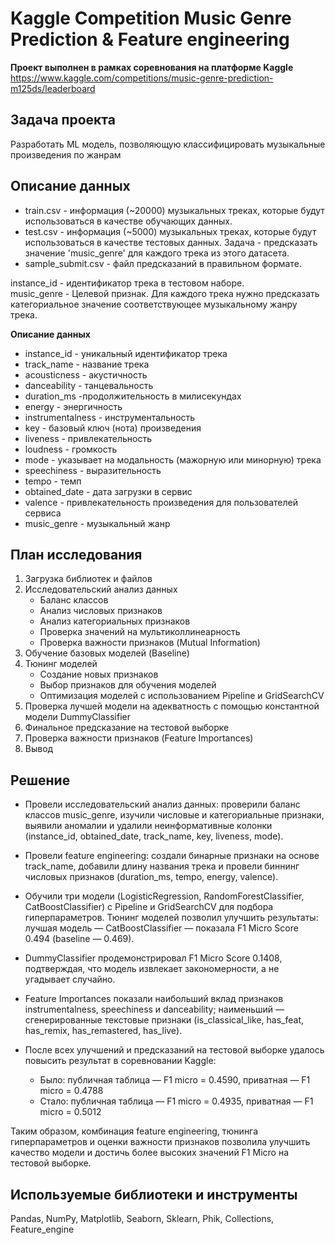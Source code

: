 # Kaggle Competition Music Genre Prediction & Feature engineering

**Проект выполнен в рамках соревнования на платформе Kaggle**
https://www.kaggle.com/competitions/music-genre-prediction-m125ds/leaderboard

## Задача проекта

Разработать ML модель, позволяющую классифицировать музыкальные произведения по жанрам

## Описание данных

* train.csv - информация (~20000) музыкальных треках, которые будут использоваться в качестве обучающих данных.  
* test.csv - информация (~5000) музыкальных треках, которые будут использоваться в качестве тестовых данных. Задача - предсказать значение 'music_genre' для каждого трека из этого датасета.    
* sample_submit.csv - файл предсказаний в правильном формате.  

instance_id - идентификатор трека в тестовом наборе.  
music_genre - Целевой признак. Для каждого трека нужно предсказать категориальное значение соответствующее музыкальному жанру трека.

**Описание данных**

* instance_id - уникальный идентификатор трека  
* track_name - название трека  
* acousticness - акустичность  
* danceability - танцевальность  
* duration_ms -продолжительность в милисекундах  
* energy - энергичность  
* instrumentalness - инструментальность  
* key - базовый ключ (нота) произведения  
* liveness - привлекательность  
* loudness - громкость  
* mode - указывает на модальность (мажорную или минорную) трека  
* speechiness - выразительность  
* tempo - темп  
* obtained_date - дата загрузки в сервис  
* valence - привлекательность произведения для пользователей сервиса  
* music_genre - музыкальный жанр  

## План исследования

1. Загрузка библиотек и файлов
2. Исследовательский анализ данных
    * Баланс классов
    * Анализ числовых признаков
    * Анализ категориальных признаков
    * Проверка значений на мультиколлинеарность
    * Проверка важности признаков (Mutual Information)
3. Обучение базовых моделей (Baseline)
4. Тюнинг моделей
    * Создание новых признаков
    * Выбор признаков для обучения моделей
    * Оптимизация моделей с использованием Pipeline и GridSearchCV
5. Проверка лучшей модели на адекватность с помощью константной модели DummyClassifier
6. Финальное предсказание на тестовой выборке
7. Проверка важности признаков (Feature Importances)
8. Вывод

## Решение

* Провели исследовательский анализ данных: проверили баланс классов music_genre, изучили числовые и категориальные признаки, выявили аномалии и удалили неинформативные колонки (instance_id, obtained_date, track_name, key, liveness, mode).

* Провели feature engineering: создали бинарные признаки на основе track_name, добавили длину названия трека и провели биннинг числовых признаков (duration_ms, tempo, energy, valence).

* Обучили три модели (LogisticRegression, RandomForestClassifier, CatBoostClassifier) с Pipeline и GridSearchCV для подбора гиперпараметров. Тюнинг моделей позволил улучшить результаты: лучшая модель — CatBoostClassifier — показала F1 Micro Score 0.494 (baseline — 0.469).

* DummyClassifier продемонстрировал F1 Micro Score 0.1408, подтверждая, что модель извлекает закономерности, а не угадывает случайно.

* Feature Importances показали наибольший вклад признаков instrumentalness, speechiness и danceability; наименьший — сгенерированные текстовые признаки (is_classical_like, has_feat, has_remix, has_remastered, has_live).

* После всех улучшений и предсказаний на тестовой выборке удалось повысить результат в соревновании Kaggle:

    * Было: публичная таблица — F1 micro = 0.4590, приватная — F1 micro = 0.4788
    * Стало: публичная таблица — F1 micro = 0.4935, приватная — F1 micro = 0.5012

Таким образом, комбинация feature engineering, тюнинга гиперпараметров и оценки важности признаков позволила улучшить качество модели и достичь более высоких значений F1 Micro на тестовой выборке.

## Используемые библиотеки и инструменты

Pandas, NumPy, Matplotlib, Seaborn, Sklearn, Phik, Сollections, Feature_engine


